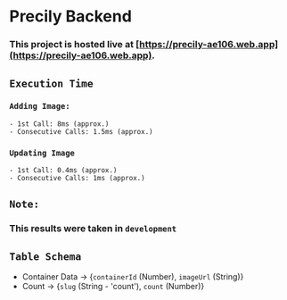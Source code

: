# Precily Backend

### This project is hosted live at [https://precily-ae106.web.app](https://precily-ae106.web.app).

## `Execution Time`

### `Adding Image:`

    - 1st Call: 8ms (approx.)
    - Consecutive Calls: 1.5ms (approx.)

### `Updating Image`

    - 1st Call: 0.4ms (approx.)
    - Consecutive Calls: 1ms (approx.)

## `Note:`

### This results were taken in `development`

## `Table Schema`

- Container Data -> {`containerId` (Number), `imageUrl` (String)}
- Count -> {`slug` (String - 'count'), `count` (Number)}
